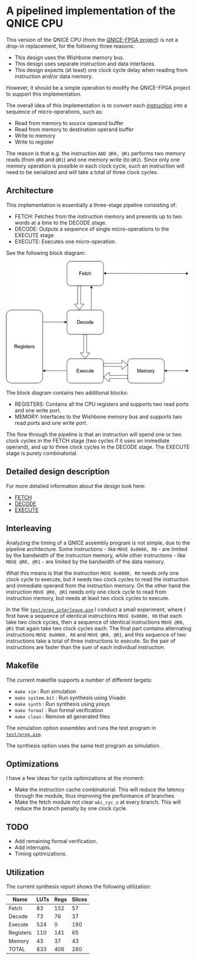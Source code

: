 # A pipelined implementation of the QNICE CPU

This version of the QNICE CPU (from the [QNICE-FPGA
project](https://github.com/sy2002/QNICE-FPGA)) is not a drop-in replacement,
for the following three reasons:
* This design uses the Wishbone memory bus.
* This design uses separate instruction and data interfaces.
* This design expects (at least) one clock cycle delay when reading from
  instruction and/or data memory.

However, it should be a simple operation to modify the QNICE-FPGA project to
support this implementation.

The overall idea of this implementation is to convert each
[instruction](https://github.com/sy2002/QNICE-FPGA/blob/master/doc/intro/qnice_intro.pdf)
into a sequence of micro-operations, such as:
* Read from memory to source operand buffer
* Read from memory to destination operand buffer
* Write to memory
* Write to register

The reason is that e.g. the instruction `ADD @R0, @R1` performs two memory
reads (from `@R0` and `@R1`) and one memory write (to `@R1`). Since only one
memory operation is possible in each clock cycle, such an instruction will
need to be serialized and will take a total of three clock cycles.


## Architecture
This implementation is essentially a three-stage pipeline consisting of:

* FETCH: Fetches from the instruction memory and presents up to two words at a
  time to the DECODE stage.
* DECODE: Outputs a sequence of single micro-operations to the EXECUTE stage.
* EXECUTE: Executes one micro-operation.

See the following block diagram:

![Block Diagram](doc/cpu.png)

The block diagram contains two additional blocks:
* REGISTERS: Contains all the CPU registers and supports two read ports and one
  write port.
* MEMORY: Interfaces to the Wishbone memory bus and supports two read ports and
  one write port.

The flow through the pipeline is that an instruction will spend one or two
clock cycles in the FETCH stage (two cycles if it uses an immediate operand),
and up to three clock cycles in the DECODE stage. The EXECUTE stage is purely
combinatorial.


## Detailed design description
For more detailed information about the design look here:
* [FETCH](src/fetch/README.md)
* [DECODE](src/decode/README.md)
* [EXECUTE](src/execute/README.md)

## Interleaving
Analyzing the timing of a QNICE assembly program is not simple, due to the
pipeline architecture. Some instructions - like `MOVE 0x0000, R0` - are limited
by the bandwidth of the instruction memory, while other instructions - like
`MOVE @R0, @R1` - are limited by the bandwidth of the data memory.

What this means is that the instruction `MOVE 0x0000, R0` needs only one clock
cycle to execute, but it needs two clock cycles to read the instruction and
immediate operand from the instruction memory. On the other hand the
instruction `MOVE @R0, @R1` needs only one clock cycle to read from instruction
memory, but needs at least two clock cycles to execute.

In the file [`test/prog_interleave.asm`](test/prog_interleave.asm) I conduct a
small experiment, where I first have a sequence of identical instructions `MOVE
0x0000, R0` that each take two clock cycles, then a sequence of identical
instructions `MOVE @R0, @R1` that again take two clock cycles each. The final
part contains alternating instructions `MOVE 0x0000, R0` and `MOVE @R0, @R1`,
and this sequence of two instructions take a total of three instructions to
execute. So the pair of instructions are faster than the sum of each individual
instruction.


## Makefile
The current makefile supports a number of different targets:
* `make sim`        : Run simulation
* `make system.bit` : Run synthesis using Vivado
* `make synth`      : Run synthesis using yosys
* `make formal`     : Run formal verification
* `make clean`      : Remove all generated files

The simulation option assembles and runs the test program in
[`test/prog.asm`](test/prog.asm).

The synthesis option uses the same test program as simulation.


## Optimizations
I have a few ideas for cycle optimizations at the moment:
* Make the instruction cache combinatorial. This will reduce the latency
  through the module, thus improving the performance of branches.
* Make the fetch module not clear `wbi_cyc_o` at every branch. This will reduce
  the branch penalty by one clock cycle.


## TODO
* Add remaining formal verification.
* Add interrupts.
* Timing optimizations.


## Utilization

The current synthesis report shows the following utilization:

|   Name    | LUTs | Regs | Slices |
| --------- | ---- | ---- | ------ |
| Fetch     |   83 |  152 |    57  |
| Decode    |   73 |   76 |    37  |
| Execute   |  524 |    0 |   190  |
| Registers |  110 |  141 |    65  |
| Memory    |   43 |   37 |    43  |
| TOTAL     |  833 |  406 |   280  |


